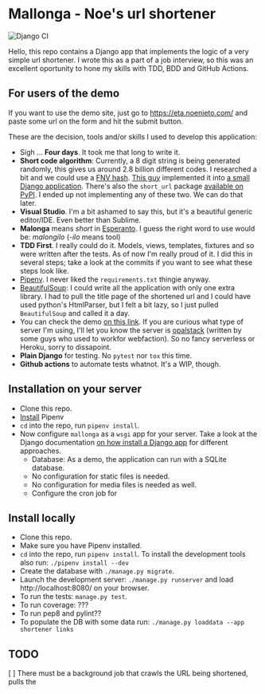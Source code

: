 # Mallonga - Noe's url shortener

![Django CI](https://github.com/misaelnieto/mallonga/workflows/Django%20CI/badge.svg)

Hello, this repo contains a Django app that implements the logic of a very
simple url shortener. I wrote this as a part of a job interview, so this was an
excellent oportunity to hone my skills with TDD, BDD and GitHub Actions.

## For users of the demo

If you want to use the demo site, just go to https://eta.noenieto.com/ and paste some url on
the form and hit the submit button.

These are the decision, tools and/or skills I used to develop this application:

* Sigh ... **Four days**. It took me that long to write it.
* **Short code algorithm**: Currently, a 8 digit string is being generated
  randomly, this gives us around 2.8 billion different codes. I researched a bit
  and we could use a [FNV
  hash](https://en.wikipedia.org/wiki/Fowler_Noll_Vo_hash). [This
  guy](https://anandjoshi.me/articles/2016-10/URL-Shortening) implemented it
  into [a small Django
  application](https://github.com/anandjoshi91/url-shortener/blob/master/shorturl/smallify/models.py).
  There's also the `short_url` package [available on
  PyPI](https://pypi.org/project/short_url/). I ended up not implementing any of
  these two. We can do that later.
* **Visual Studio**. I'm a bit ashamed to say this, but it's a beautiful generic
  editor/IDE. Even better than Sublime.
* **Malonga** means *short* in
  [Esperanto](https://en.wikipedia.org/wiki/Esperanto). I guess the right word
  to use would be: *malongilo* (*-ilo* means tool)
* **TDD First**. I really could do it. Models, views, templates, fixtures and so
  were written after the tests. As of now I'm really proud of it. I did this in
  several steps; take a look at the commits if you want to see what these steps
  look like.
* [Pipenv](https://pipenv.readthedocs.io/en/latest/). I never liked the
  `requirements.txt` thingie anyway.
* [BeautifulSoup](https://www.crummy.com/software/BeautifulSoup/): I could write
  all the application with only one extra library. I had to pull the title page
  of the shortened url and I could have used python's HtmlParser, but I felt a
  bit lazy, so I just pulled `BeautifulSoup` and called it a day.
* You can check the demo [on this link](...). If you are curious what type of
  server I'm using, I'll let you know the server is
  [opalstack](https://www.opalstack.com/) (written by some guys who used to
  workfor webfaction). So no fancy serverless or Heroku, sorry to dissapoint.
* **Plain Django** for testing. No `pytest` nor `tox` this time.
* **Github actions** to automate tests whatnot. It's a WIP, though.

## Installation on your server

* Clone this repo.
* [Install](https://pipenv.pypa.io/en/latest/install/#installing-pipenv) Pipenv
* `cd` into the repo, run `pipenv install`.
* Now configure `mallonga` as a `wsgi` app for your server. Take a look at the
  Django documentation [on how install a Django
  app](https://docs.djangoproject.com/en/3.0/intro/install/) for different
  approaches.
  * Database: As a demo, the application can run with a SQLite database.
  * No configuration for static files is needed.
  * No configuration for media files is needed as well.
  * Configure the cron job for 


## Install locally

* Clone this repo.
* Make sure you have Pipenv installed.
* `cd` into the repo, run `pipenv install`. To install the development tools also run: `./pipenv install --dev`
* Create the database with `./manage.py migrate`.
* Launch the development server: `./manage.py runserver` and load http://localhost:8080/ on your browser.
* To run the tests: `manage.py test`.
* To run coverage: ???
* To run pep8 and pylint??
* To populate the DB with some data run: `./manage.py loaddata --app shortener links`

## TODO

[ ] There must be a background job that crawls the URL being shortened, pulls the <title> from the website and stores
it.

